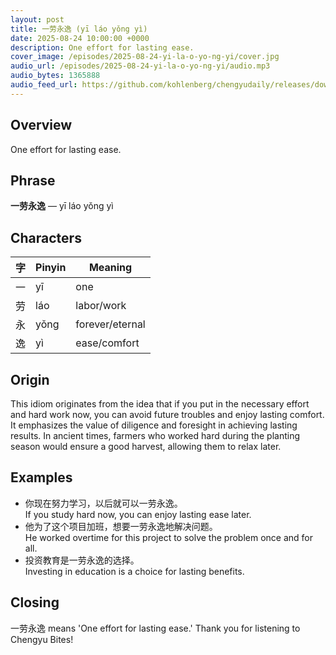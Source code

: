 ```yaml
---
layout: post
title: 一劳永逸 (yī láo yǒng yì)
date: 2025-08-24 10:00:00 +0000
description: One effort for lasting ease.
cover_image: /episodes/2025-08-24-yi-la-o-yo-ng-yi/cover.jpg
audio_url: /episodes/2025-08-24-yi-la-o-yo-ng-yi/audio.mp3
audio_bytes: 1365888
audio_feed_url: https://github.com/kohlenberg/chengyudaily/releases/download/v20250824-yi-la-o-yo-ng-yi/2025-08-24-yi-la-o-yo-ng-yi.mp3
---
```



## Overview
One effort for lasting ease.

## Phrase
**一劳永逸** — yī láo yǒng yì

## Characters

| 字 | Pinyin | Meaning          |
|----|--------|------------------|
| 一  | yī     | one              |
| 劳  | láo    | labor/work       |
| 永  | yǒng   | forever/eternal  |
| 逸  | yì     | ease/comfort     |

## Origin
This idiom originates from the idea that if you put in the necessary effort and hard work now, you can avoid future troubles and enjoy lasting comfort. It emphasizes the value of diligence and foresight in achieving lasting results. In ancient times, farmers who worked hard during the planting season would ensure a good harvest, allowing them to relax later.

## Examples
- 你现在努力学习，以后就可以一劳永逸。<br>If you study hard now, you can enjoy lasting ease later.
- 他为了这个项目加班，想要一劳永逸地解决问题。<br>He worked overtime for this project to solve the problem once and for all.
- 投资教育是一劳永逸的选择。<br>Investing in education is a choice for lasting benefits.

## Closing
一劳永逸 means 'One effort for lasting ease.' Thank you for listening to Chengyu Bites!

